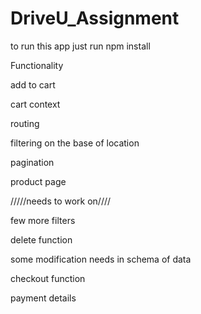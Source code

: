 # DriveU_Assignment
 to run this app just run npm install
 
 Functionality
 
 add to cart
 
 cart context
 
 routing
 
 filtering on the base of location
 
 pagination
 
 product page
 
 /////needs to work on////
 
 few more filters
 
 delete function
 
 some modification needs in schema of data
 
 checkout function
 
 payment details
 
 
 
 
